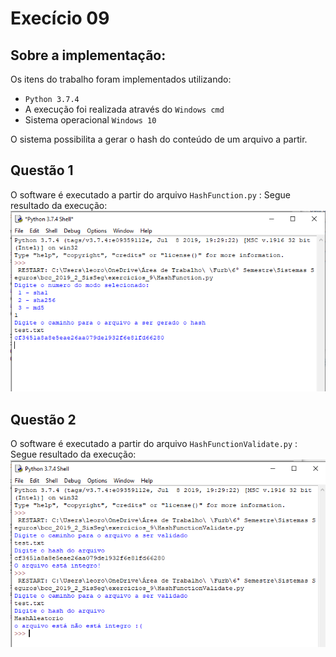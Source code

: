 # Execício 09

## Sobre a implementação:
Os itens do trabalho foram implementados utilizando:
- `Python 3.7.4`
- A execução foi realizada através do `Windows cmd`
- Sistema operacional `Windows 10`

O sistema possibilita a gerar o hash do conteúdo de um arquivo a partir.

## Questão 1

O software é executado a partir do arquivo `HashFunction.py` :
Segue resultado da execução:
![](Evidencia.png)

## Questão 2
O software é executado a partir do arquivo `HashFunctionValidate.py` :
Segue resultado da execução:
![](Evidencia2.png)
